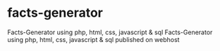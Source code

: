 # facts-generator
Facts-Generator using php, html, css, javascript &amp; sql
Facts-Generator using php, html, css, javascript &amp; sql
published on webhost 
